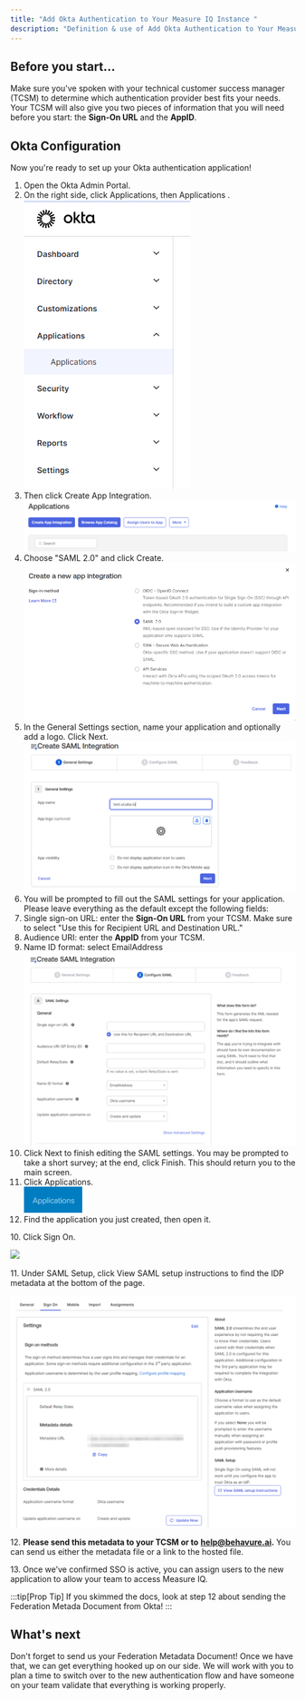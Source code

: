 ```yaml
---
title: "Add Okta Authentication to Your Measure IQ Instance "
description: "Definition & use of Add Okta Authentication to Your Measure IQ Instance "
---
```


## Before you start...

Make sure you've spoken with your technical customer success manager (TCSM) to determine which authentication provider best fits your needs. Your TCSM will also give you two pieces of information that you will need before you start: the **Sign-On URL** and the **AppID**.

## Okta Configuration

Now you're ready to set up your Okta authentication application!

1. Open the Okta Admin Portal.
2. On the right side, click Applications, then Applications .  
   ![](attachments/Screenshot%202023-06-16%20125928.png)
3. Then click Create App Integration.  
   ![](attachments/Screenshot%202023-06-16%20130000.png)
4. Choose "SAML 2.0" and click Create.  
   ![](attachments/Screenshot%202023-06-16%20130024.png)
5. In the General Settings section, name your application and optionally add a logo. Click Next.  
   ![](attachments/Screenshot%202023-06-16%20130047.png)
6. You will be prompted to fill out the SAML settings for your application. Please leave everything as the default except the following fields:
7. Single sign-on URL: enter the **Sign-On URL** from your TCSM. Make sure to select "Use this for Recipient URL and Destination URL."
8. Audience URI: enter the **AppID** from your TCSM.
9. Name ID format: select EmailAddress![](attachments/Screenshot%202023-06-16%20130119.png)
10. Click Next to finish editing the SAML settings. You may be prompted to take a short survey; at the end, click Finish. This should return you to the main screen.
11. Click Applications.  
    ![](./attachments/Applications.png)
12. Find the application you just created, then open it.

10\. Click Sign On.

![](./attachments/Sign%2BOn.png)

11\. Under SAML Setup, click View SAML setup instructions to find the IDP metadata at the bottom of the page.

![](./attachments/Screenshot_2023-06-16_130152.png)

12. **Please send this metadata to your TCSM or to** [**help@behavure.ai**](mailto:help@behavure.ai)**.** You can send us either the metadata file or a link to the hosted file.

13\. Once we’ve confirmed SSO is active, you can assign users to the new application to allow your team to access Measure IQ.

:::tip[Prop Tip]
If you skimmed the docs, look at step 12 about sending the Federation Metada Document from Okta!
:::

## What's next

Don't forget to send us your Federation Metadata Document! Once we have that, we can get everything hooked up on our side. We will work with you to plan a time to switch over to the new authentication flow and have someone on your team validate that everything is working properly.
